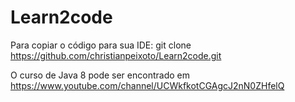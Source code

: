 # Learn2code

Para copiar o código para sua IDE:
git clone https://github.com/christianpeixoto/Learn2code.git

O curso de Java 8 pode ser encontrado em https://www.youtube.com/channel/UCWkfkotCGAgcJ2nN0ZHfelQ

